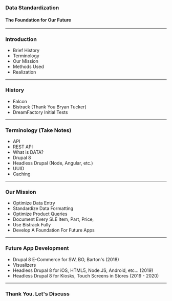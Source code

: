 ### Data Standardization
#### The Foundation for Our Future

---

### Introduction
- Brief History
- Terminology
- Our Mission
- Methods Used
- Realization

---

### History
- Falcon
- Bistrack (Thank You Bryan Tucker)
- DreamFactory Initial Tests

---

### Terminology (Take Notes)
- API
- REST API
- What is DATA?
- Drupal 8
- Headless Drupal (Node, Angular, etc.)
- UUID
- Caching

---

### Our Mission
- Optimize Data Entry
- Standardize Data Formatting
- Optimize Product Queries
- Document Every SLE Item, Part, Price,
- Use Bistrack Fully
- Develop A Foundation For Future Apps

---

### Future App Development
- Drupal 8 E-Commerce for SW, BO, Barton's (2018)
- Visualizers
- Headless Drupal 8 for iOS, HTML5, Node.JS, Android, etc... (2019)
- Headless Drupal 8 for Kiosks, Touch Screens in Stores (2019 - 2020)

---

### Thank You. Let's Discuss
